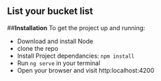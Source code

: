 ## **List your bucket list**

##**Installation**
To get the project up and running:
- Download and install Node
- clone the repo
- Install Project dependancies: `npm install`
- Run `ng serve` in your terminal
- Open your browser and visit http:localhost:4200